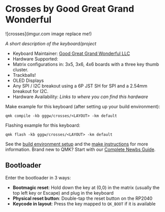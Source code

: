 # Crosses by Good Great Grand Wonderful

![crosses](imgur.com image replace me!)

*A short description of the keyboard/project*

* Keyboard Maintainer: [Good Great Grand Wonderful LLC](https://github.com/Good-Great-Grand-Wonderful)
* Hardware Supported: 
 * Matrix configurations in: 3x5, 3x6, 4x6 boards with a three key thumb cluster.
 * Trackballs!
 * OLED Displays
 * Any SPI / I2C breakout using a 6P JST SH for SPI and a 2.54mm breakout for I2C.
* Hardware Availability: *Links to where you can find this hardware*

Make example for this keyboard (after setting up your build environment):

    qmk compile -kb gggw/crosses/<LAYOUT> -km default

Flashing example for this keyboard:

    qmk flash -kb gggw/crosses/<LAYOUT> -km default

See the [build environment setup](https://docs.qmk.fm/#/getting_started_build_tools) and the [make instructions](https://docs.qmk.fm/#/getting_started_make_guide) for more information. Brand new to QMK? Start with our [Complete Newbs Guide](https://docs.qmk.fm/#/newbs).

## Bootloader

Enter the bootloader in 3 ways:

* **Bootmagic reset**: Hold down the key at (0,0) in the matrix (usually the top left key or Escape) and plug in the keyboard
* **Physical reset button**: Double-tap the reset button on the RP2040
* **Keycode in layout**: Press the key mapped to `QK_BOOT` if it is available
